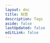 ```yaml
---
layout: doc
title: 标签
description: Tags
aside: false
lastUpdated: false
editLink: false
---
```


<ClientOnly>
<Tags/>
</ClientOnly>
